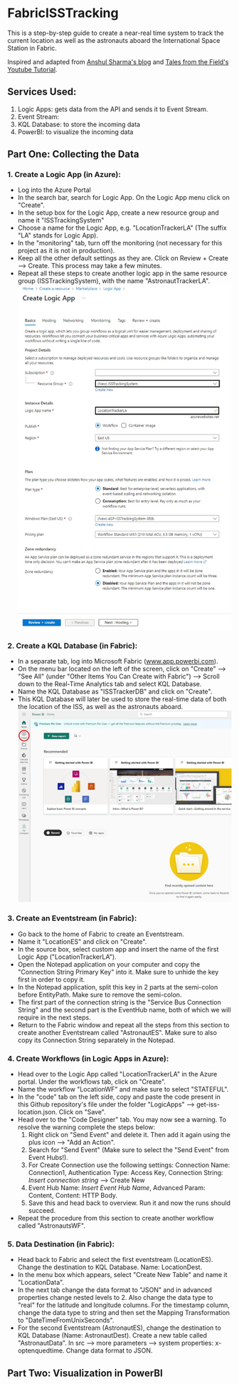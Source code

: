 # FabricISSTracking
This is a step-by-step guide to create a near-real time system to track the current location as well as the astronauts aboard the International Space Station in Fabric. 

Inspired and adapted from [Anshul Sharma's blog] and [Tales from the Field's Youtube Tutorial].

[Anshul Sharma's blog]: https://www.linkedin.com/pulse/real-time-monitoring-international-space-station-microsoft-sharma/
[Tales from the Field's Youtube Tutorial]: https://www.youtube.com/watch?v=-HhU7yLyuUU

## Services Used:
1. Logic Apps: gets data from the API and sends it to Event Stream.
2. Event Stream: 
3. KQL Database: to store the incoming data
4. PowerBI: to visualize the incoming data

## Part One: Collecting the Data 
### 1. Create a Logic App (in Azure):
* Log into the Azure Portal
* In the search bar, search for Logic App. On the Logic App menu click on "Create".
* In the setup box for the Logic App, create a new resource group and name it "ISSTrackingSystem"
* Choose a name for the Logic App, e.g. "LocationTrackerLA" (The suffix "LA" stands for Logic App).
* In the "monitoring" tab, turn off the monitoring (not necessary for this project as it is not in production).
* Keep all the other default settings as they are. Click on Review + Create --> Create. This process may take a few minutes.
* Repeat all these steps to create another logic app in the same resource group (ISSTrackingSystem), with the name "AstronautTrackerLA".
![alt text](img/CreatingLA.jpg)

### 2. Create a KQL Database (in Fabric):
* In a separate tab, log into Microsoft Fabric (www.app.powerbi.com).
* On the menu bar located on the left of the screen, click on "Create" --> "See All" (under "Other Items You Can Create with Fabric") --> Scroll down to the Real-Time Analytics tab and select KQL Database.
* Name the KQL Database as "ISSTrackerDB" and click on "Create".
* This KQL Database will later be used to store the real-time data of both the location of the ISS, as well as the astronauts aboard.
![alt text](img/KQL1.jpg)

### 3. Create an Eventstream (in Fabric):
* Go back to the home of Fabric to create an Eventstream.
* Name it "LocationES" and click on "Create".
* In the source box, select custom app and insert the name of the first Logic App ("LocationTrackerLA").
* Open the Notepad application on your computer and copy the "Connection String Primary Key" into it. Make sure to unhide the key first in order to copy it.
* In the Notepad application, split this key in 2 parts at the semi-colon before EntityPath. Make sure to remove the semi-colon.
* The first part of the connection string is the "Service Bus Connection String" and the second part is the EventHub name, both of which we will require in the next steps.
* Return to the Fabric window and repeat all the steps from this section to create another Eventstream called "AstronautES". Make sure to also copy its Connection String separately in the Notepad.

### 4. Create Workflows (in Logic Apps in Azure):
* Head over to the Logic App called "LocationTrackerLA" in the Azure portal. Under the workflows tab, click on "Create".
* Name the workflow "LocationWF" and make sure to select "STATEFUL".
* In the "code" tab on the left side, copy and paste the code present in this Github repository's file under the folder "LogicApps" --> get-iss-location.json. Click on "Save".
* Head over to the "Code Designer" tab. You may now see a warning. To resolve the warning complete the steps below:
  1) Right click on "Send Event" and delete it. Then add it again using the plus icon --> "Add an Action".
  2) Search for "Send Event" (Make sure to select the "Send Event" from Event Hubs!).
  3) For Create Connection use the following settings: Connection Name: Connection1, Authentication Type: Access Key, Connection String: *Insert connection string* --> Create New
  4) Event Hub Name: *Insert Event Hub Name*, Advanced Param: Content, Content: HTTP Body.
  5) Save this and head back to overview. Run it and now the runs should succeed.
* Repeat the procedure from this section to create another workflow called "AstronautsWF".

### 5. Data Destination (in Fabric):
* Head back to Fabric and select the first eventstream (LocationES). Change the destination to KQL Database. Name: LocationDest.
* In the menu box which appears, select "Create New Table" and name it "LocationData".
* In the next tab change the data format to "JSON" and in advanced properties change nested levels to 2. Also change the data type to "real" for the latitude and longitude columns. For the timestamp column, change the data type to string and then set the Mapping Transformation to "DateTimeFromUnixSeconds".
* For the second Eventstream (AstronautES), change the destination to KQL Database (Name: AstronautDest). Create a new table called "AstronautData". In src --> more parameters --> system properties: x-optenquedtime. Change data format to JSON. 

## Part Two: Visualization in PowerBI
